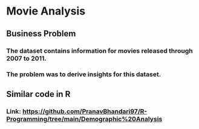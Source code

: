 # Movie Analysis

## Business Problem

### The dataset contains information for movies released through 2007 to 2011.
### The problem was to derive insights for this dataset.

## Similar code in R
### Link: https://github.com/PranavBhandari97/R-Programming/tree/main/Demographic%20Analysis
